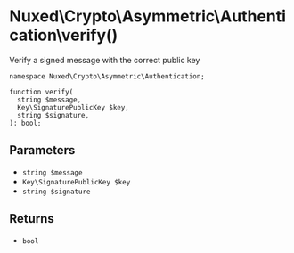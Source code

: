 # Nuxed\\Crypto\\Asymmetric\\Authentication\\verify()




Verify a signed message with the correct public key




``` Hack
namespace Nuxed\Crypto\Asymmetric\Authentication;

function verify(
  string $message,
  Key\SignaturePublicKey $key,
  string $signature,
): bool;
```




## Parameters




+ ` string $message `
+ ` Key\SignaturePublicKey $key `
+ ` string $signature `




## Returns




* ` bool `